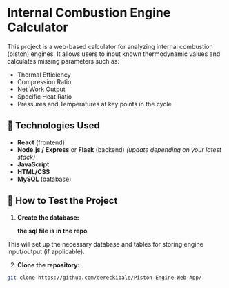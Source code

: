# Internal Combustion Engine Calculator

This project is a web-based calculator for analyzing internal combustion (piston) engines. It allows users to input known thermodynamic values and calculates missing parameters such as:

- Thermal Efficiency
- Compression Ratio
- Net Work Output
- Specific Heat Ratio
- Pressures and Temperatures at key points in the cycle

## 🔧 Technologies Used

- **React** (frontend)
- **Node.js / Express** or **Flask** (backend) *(update depending on your latest stack)*
- **JavaScript**
- **HTML/CSS**
- **MySQL** (database)

## 🧪 How to Test the Project

1. **Create the database:**

   __the sql file is in the repo__


This will set up the necessary database and tables for storing engine input/output (if applicable).

2. **Clone the repository:**

```bash
git clone https://github.com/dereckibale/Piston-Engine-Web-App/

